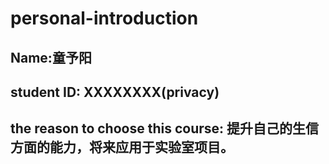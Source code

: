 # personal-introduction
## Name:童予阳
## student ID: XXXXXXXX(privacy)
## the reason to choose this course: 提升自己的生信方面的能力，将来应用于实验室项目。
